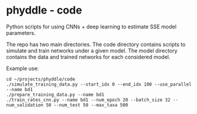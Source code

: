 # phyddle - code

Python scripts for using CNNs + deep learning to estimate SSE model parameters.

The repo has two main directories. The code directory contains scripts to simulate and train networks under a given model. The model directory contains the data and trained networks for each considered model.

Example use:
```
cd ~/projects/phyddle/code
./simulate_training_data.py --start_idx 0 --end_idx 100 --use_parallel --name bd1
./prepare_training_data.py --name bd1
./train_rates_cnn.py --name bd1 --num_epoch 20 --batch_size 32 --num_validation 50 --num_test 50 --max_taxa 500
```

